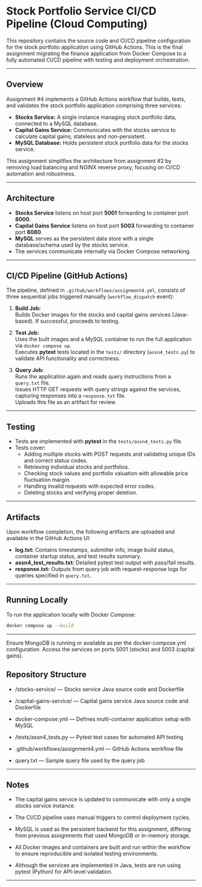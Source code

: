 # Stock Portfolio Service CI/CD Pipeline (Cloud Computing)

This repository contains the source code and CI/CD pipeline configuration for the stock portfolio application using GitHub Actions. This is the final assignment migrating the finance application from Docker Compose to a fully automated CI/CD pipeline with testing and deployment orchestration.

---

## Overview

Assignment #4 implements a GitHub Actions workflow that builds, tests, and validates the stock portfolio application comprising three services:

- **Stocks Service:** A single instance managing stock portfolio data, connected to a MySQL database.  
- **Capital Gains Service:** Communicates with the stocks service to calculate capital gains; stateless and non-persistent.  
- **MySQL Database:** Holds persistent stock portfolio data for the stocks service.  

This assignment simplifies the architecture from assignment #2 by removing load balancing and NGINX reverse proxy, focusing on CI/CD automation and robustness.

---

## Architecture

- **Stocks Service** listens on host port **5001** forwarding to container port **8000**.  
- **Capital Gains Service** listens on host port **5003** forwarding to container port **8080**.  
- **MySQL** serves as the persistent data store with a single database/schema used by the stocks service.  
- The services communicate internally via Docker Compose networking.

---

## CI/CD Pipeline (GitHub Actions)

The pipeline, defined in `.github/workflows/assignment4.yml`, consists of three sequential jobs triggered manually (`workflow_dispatch` event):

1. **Build Job:**  
   Builds Docker images for the stocks and capital gains services (Java-based). If successful, proceeds to testing.

2. **Test Job:**  
   Uses the built images and a MySQL container to run the full application via `docker compose up`.  
   Executes **pytest** tests located in the `tests/` directory (`assn4_tests.py`) to validate API functionality and correctness.

3. **Query Job:**  
   Runs the application again and reads query instructions from a `query.txt` file.  
   Issues HTTP GET requests with query strings against the services, capturing responses into a `response.txt` file.  
   Uploads this file as an artifact for review.

---

## Testing

- Tests are implemented with **pytest** in the `tests/assn4_tests.py` file.  
- Tests cover:  
  - Adding multiple stocks with POST requests and validating unique IDs and correct status codes.  
  - Retrieving individual stocks and portfolios.  
  - Checking stock values and portfolio valuation with allowable price fluctuation margin.  
  - Handling invalid requests with expected error codes.  
  - Deleting stocks and verifying proper deletion.  

---

## Artifacts

Upon workflow completion, the following artifacts are uploaded and available in the GitHub Actions UI:

- **log.txt:** Contains timestamps, submitter info, image build status, container startup status, and test results summary.  
- **assn4_test_results.txt:** Detailed pytest test output with pass/fail results.  
- **response.txt:** Outputs from query job with request-response logs for queries specified in `query.txt`.

---

## Running Locally

To run the application locally with Docker Compose:

```bash
docker compose up --build
```
---

Ensure MongoDB is running or available as per the docker-compose.yml configuration. Access the services on ports 5001 (stocks) and 5003 (capital gains).

## Repository Structure
- /stocks-service/ — Stocks service Java source code and Dockerfile

- /capital-gains-service/ — Capital gains service Java source code and Dockerfile

- docker-compose.yml — Defines multi-container application setup with MySQL

- /tests/assn4_tests.py — Pytest test cases for automated API testing

- .github/workflows/assignment4.yml — GitHub Actions workflow file

- query.txt — Sample query file used by the query job

---

## Notes

- The capital gains service is updated to communicate with only a single stocks service instance.

- The CI/CD pipeline uses manual triggers to control deployment cycles.

- MySQL is used as the persistent backend for this assignment, differing from previous assignments that used MongoDB or in-memory storage.

- All Docker images and containers are built and run within the workflow to ensure reproducible and isolated testing environments.

- Although the services are implemented in Java, tests are run using pytest (Python) for API-level validation.

---
